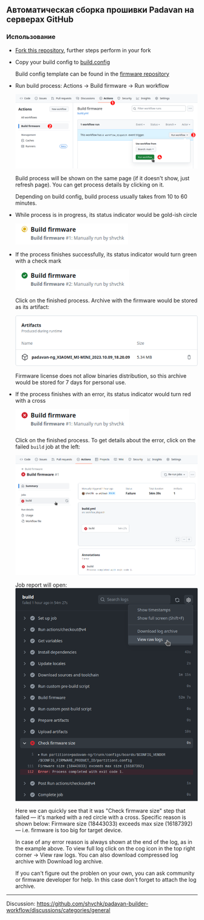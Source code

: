 ## Автоматическая сборка прошивки Padavan на серверах GitHub

### Использование

- [Fork this repository](https://github.com/shvchk/padavan-builder-workflow/fork), further steps perform in your fork

- Copy your build config to [build.config](build.config)

  Build config template can be found in the [firmware repository](https://gitlab.com/hadzhioglu/padavan-ng/-/tree/master/trunk/configs/templates)

- Run build process: Actions → Build firmware → Run workflow

  ![run workflow](misc/run-workflow.webp)

  Build process will be shown on the same page (if it doesn't show, just refresh page). You can get process details by clicking on it.

  Depending on build config, build process usually takes from 10 to 60 minutes.

- While process is in progress, its status indicator would be gold-ish circle

  ![workflow status progress](misc/workflow-status-in-progress.webp)

- If the process finishes successfully, its status indicator would turn green with a check mark

  ![workflow status success](misc/workflow-status-success.webp)

  Click on the finished process. Archive with the firmware would be stored as its artifact:

  ![workflow artifacts](misc/workflow-artifacts.webp)

  Firmware license does not allow binaries distribution, so this archive would be stored for 7 days for personal use.

- If the process finishes with an error, its status indicator would turn red with a cross

  ![workflow status fail](misc/workflow-status-fail.webp)

  Click on the finished process. To get details about the error, click on the failed `build` job at the left:

  ![workflow details fail](misc/workflow-details-fail.webp)

  Job report will open:
  ![workflow details get logs](misc/workflow-details-get-logs.webp)

  Here we can quickly see that it was "Check firmware size" step that failed — it's marked with a red circle with a cross. Specific reason is shown below: Firmware size (18443033) exceeds max size (16187392) — i.e. firmware is too big for target device.

  In case of any error reason is always shown at the end of the log, as in the example above. To view full log click on the cog icon in the top right corner → View raw logs. You can also download compressed log archive with Download log archive.

  If you can't figure out the problen on your own, you can ask community or firmware developer for help. In this case don't forget to attach the log archive.


---

Discussion: https://github.com/shvchk/padavan-builder-workflow/discussions/categories/general
